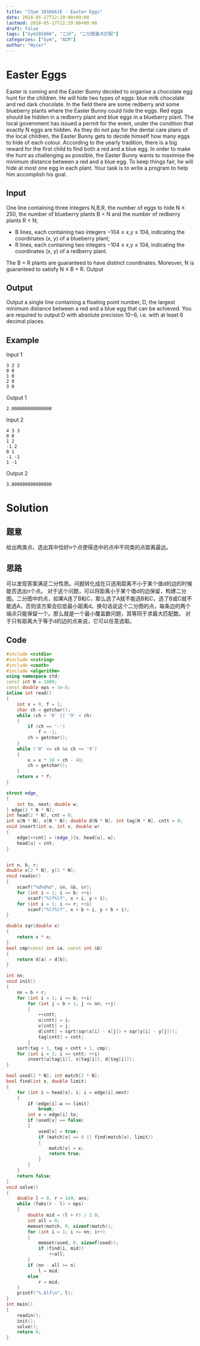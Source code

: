 ```yaml
---
title: "[Gym 101666]E - Easter Eggs"
date: 2018-05-27T12:29:00+09:00
lastmod: 2018-05-27T12:29:00+09:00
draft: false
tags: ["Gym101666", "二分", "二分图最大匹配"]
categories: ["Gym", "ACM"]
author: "Wycer"
---
```


# Easter Eggs
Easter is coming and the Easter Bunny decided to organise a chocolate egg hunt for the children. He will hide two types of eggs: blue milk chocolate and red dark chocolate. In the field there are some redberry and some blueberry plants where the Easter Bunny could hide the eggs. Red eggs should be hidden in a redberry plant and blue eggs in a blueberry plant.
 The local government has issued a permit for the event,
under the condition that exactly N eggs are hidden. As they do not pay for the dental care plans of the local children, the Easter Bunny gets to decide himself how many eggs to hide of each colour.
According to the yearly tradition, there is a big reward for the first child to find both a red and a blue egg. In order to make the hunt as challenging as possible, the Easter Bunny wants to maximise the minimum distance between a red and a blue egg. To keep things fair, he will hide at most one egg in each plant. Your task is to write a program to help him accomplish his goal.

## Input

One line containing three integers N,B,R, the number of eggs to hide N ≤ 250, the number of blueberry plants B < N and the number of redberry plants R < N;

- B lines, each containing two integers −104 ≤ x,y ≤ 104, indicating the coordinates (x, y) of a blueberry plant;
- R lines, each containing two integers −104 ≤ x,y ≤ 104, indicating the coordinates (x, y) of a redberry plant.

The B + R plants are guaranteed to have distinct coordinates. Moreover, N is guaranteed to satisfy N ≤ B + R.
Output

## Output

Output a single line containing a floating point number, D, the largest minimum distance between a red and a blue egg that can be achieved. You are required to output D with absolute precision 10−6, i.e. with at least 6 decimal places.

## Example

Input 1

```plain
3 2 2
0 0
1 0
2 0
3 0
```

Output 1

```plain
2.000000000000000
```

Input 2

``` plain
4 3 3
0 0
1 2
-1 2
0 1
-1 -1
1 -1
```

Output 2

``` plain
3.000000000000000
```

# Solution

## 题意
给出两类点，选出其中恰好n个点使得选中的点中不同类的点距离最远。

## 思路
可以发现答案满足二分性质。问题转化成在只选用距离不小于某个值d的边的时候能否选出n个点。
对于这个问题，可以将距离小于某个值d的边保留，构建二分图。二分图中的点，如果A连了B和C，那么选了A就不能选B和C，选了B或C就不能选A，否则该方案会拉低最小距离d。换句话说这个二分图的点，每条边的两个端点只能保留一个。那么就是一个最小覆盖数问题，其等同于求最大匹配数。
对于只有距离大于等于d的边的点来说，它可以任意选取。

## Code
``` cpp
#include <cstdio>
#include <cstring>
#include <cmath>
#include <algorithm>
using namespace std;
const int N = 1000;
const double eps = 1e-8;
inline int read()
{
    int x = 0, f = 1;
    char ch = getchar();
    while (ch < '0' || '9' < ch)
    {
        if (ch == '-')
            f = -1;
        ch = getchar();
    }
    while ('0' <= ch && ch <= '9')
    {
        x = x * 10 + ch - 48;
        ch = getchar();
    }
    return x * f;
}

struct edge_
{
    int to, next; double w;
} edge[2 * N * N];
int head[2 * N], cnt = 0;
int u[N * N], v[N * N]; double d[N * N]; int tag[N * N], cntt = 0;
void insert(int u, int v, double w)
{
    edge[++cnt] = (edge_){v, head[u], w};
    head[u] = cnt;
}


int n, b, r;
double x[2 * N], y[2 * N];
void readin()
{
    scanf("%d%d%d", &n, &b, &r);
    for (int i = 1; i <= b; ++i)
        scanf("%lf%lf", x + i, y + i);
    for (int i = 1; i <= r; ++i)
        scanf("%lf%lf", x + b + i, y + b + i);
}

double sqr(double x)
{
    return x * x;
}
bool cmp(const int &a, const int &b)
{
    return d[a] > d[b];
}

int nn;
void init()
{
    nn = b + r;
    for (int i = 1; i <= b; ++i)
        for (int j = b + 1; j <= nn; ++j)
        {
            ++cntt;
            u[cntt] = i;
            v[cntt] = j;
            d[cntt] = sqrt(sqr(x[i] - x[j]) + sqr(y[i] - y[j]));
            tag[cntt] = cntt;
        }   
    sort(tag + 1, tag + cntt + 1, cmp);
    for (int i = 1; i <= cntt; ++i)
        insert(u[tag[i]], v[tag[i]], d[tag[i]]);
}

bool used[2 * N]; int match[2 * N];
bool find(int x, double limit)
{
    for (int i = head[x]; i; i = edge[i].next)
    {
        if (edge[i].w >= limit)
            break;
        int v = edge[i].to;
        if (used[v] == false)
        {
            used[v] = true;
            if (match[v] == 0 || find(match[v], limit))
            {
                match[v] = x;
                return true;
            }
        }
    }
    return false;
}
void solve()
{
    double l = 0, r = 1e9, ans;
    while (fabs(r - l) > eps)
    {
        double mid = (l + r) / 2.0;
        int all = 0;
        memset(match, 0, sizeof(match));
        for (int i = 1; i <= nn; i++)
        {
            memset(used, 0, sizeof(used));
            if (find(i, mid))
                ++all;
        }
        if (nn - all >= n)
            l = mid;
        else
            r = mid;
    }
    printf("%.6lf\n", l);
}
int main()
{
    readin();
    init();
    solve();
    return 0;
}
```


